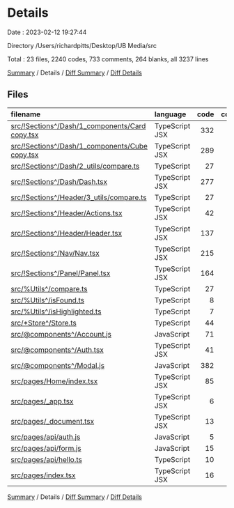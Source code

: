 # Details

Date : 2023-02-12 19:27:44

Directory /Users/richardpitts/Desktop/UB Media/src

Total : 23 files,  2240 codes, 733 comments, 264 blanks, all 3237 lines

[Summary](results.md) / Details / [Diff Summary](diff.md) / [Diff Details](diff-details.md)

## Files
| filename | language | code | comment | blank | total |
| :--- | :--- | ---: | ---: | ---: | ---: |
| [src/!Sections^/Dash/1_components/Card copy.tsx](/src/!Sections%5E/Dash/1_components/Card%20copy.tsx) | TypeScript JSX | 332 | 127 | 50 | 509 |
| [src/!Sections^/Dash/1_components/Cube copy.tsx](/src/!Sections%5E/Dash/1_components/Cube%20copy.tsx) | TypeScript JSX | 289 | 114 | 38 | 441 |
| [src/!Sections^/Dash/2_utils/compare.ts](/src/!Sections%5E/Dash/2_utils/compare.ts) | TypeScript | 27 | 0 | 2 | 29 |
| [src/!Sections^/Dash/Dash.tsx](/src/!Sections%5E/Dash/Dash.tsx) | TypeScript JSX | 277 | 209 | 0 | 486 |
| [src/!Sections^/Header/3_utils/compare.ts](/src/!Sections%5E/Header/3_utils/compare.ts) | TypeScript | 27 | 0 | 2 | 29 |
| [src/!Sections^/Header/Actions.tsx](/src/!Sections%5E/Header/Actions.tsx) | TypeScript JSX | 42 | 1 | 8 | 51 |
| [src/!Sections^/Header/Header.tsx](/src/!Sections%5E/Header/Header.tsx) | TypeScript JSX | 137 | 1 | 19 | 157 |
| [src/!Sections^/Nav/Nav.tsx](/src/!Sections%5E/Nav/Nav.tsx) | TypeScript JSX | 215 | 0 | 8 | 223 |
| [src/!Sections^/Panel/Panel.tsx](/src/!Sections%5E/Panel/Panel.tsx) | TypeScript JSX | 164 | 220 | 23 | 407 |
| [src/%Utils^/compare.ts](/src/%25Utils%5E/compare.ts) | TypeScript | 27 | 0 | 2 | 29 |
| [src/%Utils^/isFound.ts](/src/%25Utils%5E/isFound.ts) | TypeScript | 8 | 0 | 1 | 9 |
| [src/%Utils^/isHighlighted.ts](/src/%25Utils%5E/isHighlighted.ts) | TypeScript | 7 | 0 | 0 | 7 |
| [src/*Store^/Store.ts](/src/*Store%5E/Store.ts) | TypeScript | 44 | 0 | 4 | 48 |
| [src/@components^/Account.js](/src/@components%5E/Account.js) | JavaScript | 71 | 39 | 17 | 127 |
| [src/@components^/Auth.tsx](/src/@components%5E/Auth.tsx) | TypeScript JSX | 41 | 1 | 4 | 46 |
| [src/@components^/Modal.js](/src/@components%5E/Modal.js) | JavaScript | 382 | 4 | 59 | 445 |
| [src/pages/Home/index.tsx](/src/pages/Home/index.tsx) | TypeScript JSX | 85 | 7 | 10 | 102 |
| [src/pages/_app.tsx](/src/pages/_app.tsx) | TypeScript JSX | 6 | 0 | 3 | 9 |
| [src/pages/_document.tsx](/src/pages/_document.tsx) | TypeScript JSX | 13 | 0 | 2 | 15 |
| [src/pages/api/auth.js](/src/pages/api/auth.js) | JavaScript | 5 | 0 | 1 | 6 |
| [src/pages/api/form.js](/src/pages/api/form.js) | JavaScript | 15 | 8 | 5 | 28 |
| [src/pages/api/hello.ts](/src/pages/api/hello.ts) | TypeScript | 10 | 1 | 3 | 14 |
| [src/pages/index.tsx](/src/pages/index.tsx) | TypeScript JSX | 16 | 1 | 3 | 20 |

[Summary](results.md) / Details / [Diff Summary](diff.md) / [Diff Details](diff-details.md)